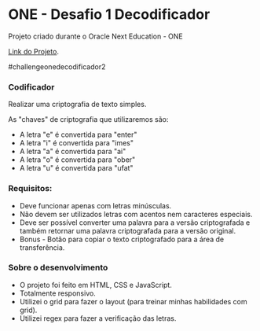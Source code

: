 # **ONE** - Desafio 1  Decodificador

Projeto criado durante o Oracle Next Education - ONE

[Link do Projeto](https://one-decodificador.vercel.app/).

#challengeonedecodificador2


### Codificador

Realizar uma criptografia de texto simples.

As "chaves" de criptografia que utilizaremos são:
* A letra "e" é convertida para "enter"
* A letra "i" é convertida para "imes"
* A letra "a" é convertida para "ai"
* A letra "o" é convertida para "ober"
* A letra "u" é convertida para "ufat"

### Requisitos:
* Deve funcionar apenas com letras minúsculas.
* Não devem ser utilizados letras com acentos nem caracteres especiais.
* Deve ser possível converter uma palavra para a versão criptografada e também retornar uma palavra criptografada para a versão original.
* Bonus - Botão para copiar o texto criptografado para a área de transferência.

### Sobre o desenvolvimento

* O projeto foi feito em HTML, CSS e JavaScript.
* Totalmente responsivo.
* Utilizei o grid para fazer o layout (para treinar minhas habilidades com grid).
* Utilizei regex para fazer a verificação das letras.